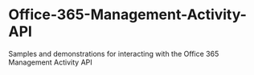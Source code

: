 # Office-365-Management-Activity-API
Samples and demonstrations for interacting with the Office 365 Management Activity API
